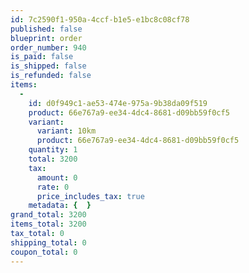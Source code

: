 ```yaml
---
id: 7c2590f1-950a-4ccf-b1e5-e1bc8c08cf78
published: false
blueprint: order
order_number: 940
is_paid: false
is_shipped: false
is_refunded: false
items:
  -
    id: d0f949c1-ae53-474e-975a-9b38da09f519
    product: 66e767a9-ee34-4dc4-8681-d09bb59f0cf5
    variant:
      variant: 10km
      product: 66e767a9-ee34-4dc4-8681-d09bb59f0cf5
    quantity: 1
    total: 3200
    tax:
      amount: 0
      rate: 0
      price_includes_tax: true
    metadata: {  }
grand_total: 3200
items_total: 3200
tax_total: 0
shipping_total: 0
coupon_total: 0
---
```

